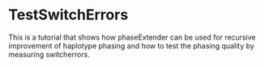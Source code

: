 # TestSwitchErrors
This is a tutorial that shows how phaseExtender can be used for recursive improvement of haplotype phasing and how to test the phasing quality by measuring switcherrors.
